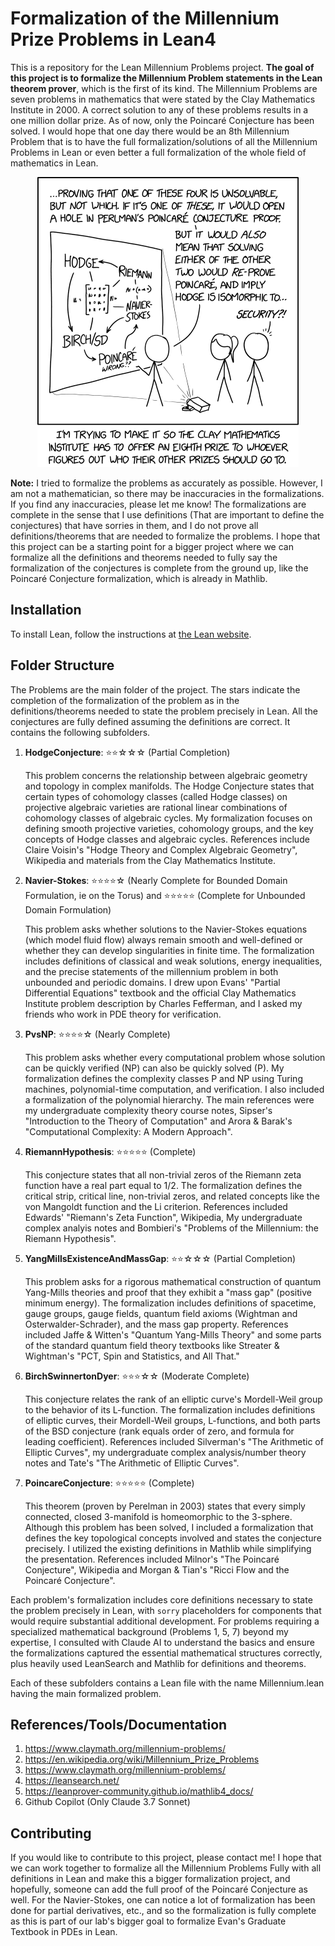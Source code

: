 # Formalization of the Millennium Prize Problems in Lean4

This is a repository for the Lean Millennium Problems project. **The goal of this project is to formalize the Millennium Problem statements in the Lean theorem prover**, which is the first of its kind. The Millennium Problems are seven problems in mathematics that were stated by the Clay Mathematics Institute in 2000. A correct solution to any of these problems results in a one million dollar prize. As of now, only the Poincaré Conjecture has been solved. I would hope that one day there would be an 8th Millennium Problem that is to have the full formalization/solutions of all the Millennium Problems in Lean or even better a full formalization of the whole field of mathematics in Lean.

<center>
<img src="millennium_problems.png" >
</center>

**Note:** I tried to formalize the problems as accurately as possible. However, I am not a mathematician, so there may be inaccuracies in the formalizations. If you find any inaccuracies, please let me know! The formalizations are complete in the sense that I use definitions (That are important to define the conjectures) that have sorries in them, and I do not prove all definitions/theorems that are needed to formalize the problems. I hope that this project can be a starting point for a bigger project where we can formalize all the definitions and theorems needed to fully say the formalization of the conjectures is complete from the ground up, like the Poincaré Conjecture formalization, which is already in Mathlib.

## Installation

To install Lean, follow the instructions at [the Lean website](https://leanprover.github.io/).

## Folder Structure

The Problems are the main folder of the project. The stars indicate the completion of the formalization of the problem as in the definitions/theorems needed to state the problem precisely in Lean. All the conjectures are fully defined assuming the definitions are correct. It contains the following subfolders.

1. **HodgeConjecture**: ⭐⭐☆☆☆ (Partial Completion)

   This problem concerns the relationship between algebraic geometry and topology in complex manifolds. The Hodge Conjecture states that certain types of cohomology classes (called Hodge classes) on projective algebraic varieties are rational linear combinations of cohomology classes of algebraic cycles. My formalization focuses on defining smooth projective varieties, cohomology groups, and the key concepts of Hodge classes and algebraic cycles. References include Claire Voisin's "Hodge Theory and Complex Algebraic Geometry", Wikipedia and materials from the Clay Mathematics Institute.

2. **Navier-Stokes**: ⭐⭐⭐⭐☆ (Nearly Complete for Bounded Domain Formulation, ie on the Torus) and ⭐⭐⭐⭐⭐ (Complete for Unbounded Domain Formulation)

   This problem asks whether solutions to the Navier-Stokes equations (which model fluid flow) always remain smooth and well-defined or whether they can develop singularities in finite time. The formalization includes definitions of classical and weak solutions, energy inequalities, and the precise statements of the millennium problem in both unbounded and periodic domains. I drew upon Evans' "Partial Differential Equations" textbook and the official Clay Mathematics Institute problem description by Charles Fefferman, and I asked my friends who work in PDE theory for verification.

3. **PvsNP**: ⭐⭐⭐⭐☆ (Nearly Complete) 

   This problem asks whether every computational problem whose solution can be quickly verified (NP) can also be quickly solved (P). My formalization defines the complexity classes P and NP using Turing machines, polynomial-time computation, and verification. I also included a formalization of the polynomial hierarchy. The main references were my undergraduate complexity theory course notes, Sipser's "Introduction to the Theory of Computation" and Arora & Barak's "Computational Complexity: A Modern Approach".

4. **RiemannHypothesis**: ⭐⭐⭐⭐⭐ (Complete)
 
   This conjecture states that all non-trivial zeros of the Riemann zeta function have a real part equal to 1/2. The formalization defines the critical strip, critical line, non-trivial zeros, and related concepts like the von Mangoldt function and the Li criterion. References included Edwards' "Riemann's Zeta Function", Wikipedia, My undergraduate complex analyis notes and Bombieri's "Problems of the Millennium: the Riemann Hypothesis".

5. **YangMillsExistenceAndMassGap**: ⭐⭐☆☆☆ (Partial Completion)

   This problem asks for a rigorous mathematical construction of quantum Yang-Mills theories and proof that they exhibit a "mass gap" (positive minimum energy). The formalization includes definitions of spacetime, gauge groups, gauge fields, quantum field axioms (Wightman and Osterwalder-Schrader), and the mass gap property. References included Jaffe & Witten's "Quantum Yang-Mills Theory" and some parts of the standard quantum field theory textbooks like Streater & Wightman's "PCT, Spin and Statistics, and All That."

6. **BirchSwinnertonDyer**: ⭐⭐⭐☆☆ (Moderate Complete)

   This conjecture relates the rank of an elliptic curve's Mordell-Weil group to the behavior of its L-function. The formalization includes definitions of elliptic curves, their Mordell-Weil groups, L-functions, and both parts of the BSD conjecture (rank equals order of zero, and formula for leading coefficient). References included Silverman's "The Arithmetic of Elliptic Curves", my undergraduate complex analysis/number theory notes and Tate's "The Arithmetic of Elliptic Curves".

7. **PoincareConjecture**: ⭐⭐⭐⭐⭐ (Complete)

   This theorem (proven by Perelman in 2003) states that every simply connected, closed 3-manifold is homeomorphic to the 3-sphere. Although this problem has been solved, I included a formalization that defines the key topological concepts involved and states the conjecture precisely. I utilized the existing definitions in Mathlib while simplifying the presentation. References included Milnor's "The Poincaré Conjecture", Wikipedia and Morgan & Tian's "Ricci Flow and the Poincaré Conjecture".

Each problem's formalization includes core definitions necessary to state the problem precisely in Lean, with `sorry` placeholders for components that would require substantial additional development. For problems requiring a specialized mathematical background (Problems 1, 5, 7) beyond my expertise, I consulted with Claude AI to understand the basics and ensure the formalizations captured the essential mathematical structures correctly, plus heavily used LeanSearch and Mathlib for definitions and theorems.

Each of these subfolders contains a Lean file with the name Millennium.lean having the main formalized problem.

## References/Tools/Documentation

1. https://www.claymath.org/millennium-problems/
2. https://en.wikipedia.org/wiki/Millennium_Prize_Problems
3. https://www.claymath.org/millennium-problems/
4. https://leansearch.net/
5. https://leanprover-community.github.io/mathlib4_docs/
6. Github Copilot (Only Claude 3.7 Sonnet)

## Contributing

If you would like to contribute to this project, please contact me! I hope that we can work together to formalize all the Millennium Problems Fully with all definitions in Lean and make this a bigger formalization project, and hopefully, someone can add the full proof of the Poincaré Conjecture as well. For the Navier-Stokes, one can notice a lot of formalization has been done for partial derivatives, etc., and so the formalization is fully complete as this is part of our lab's bigger goal to formalize Evan's Graduate Textbook in PDEs in Lean. 
